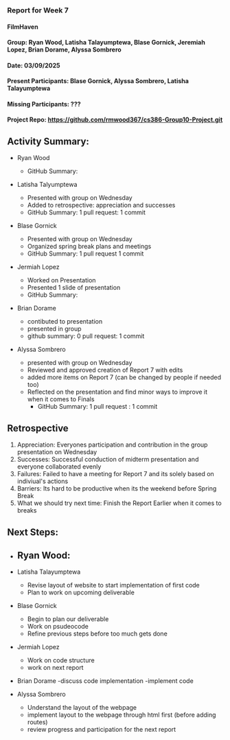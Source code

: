 ### Report for Week 7

#### FilmHaven
#### Group: Ryan Wood, Latisha Talayumptewa, Blase Gornick, Jeremiah Lopez, Brian Dorame, Alyssa Sombrero
#### Date: 03/09/2025
#### Present Participants: Blase Gornick, Alyssa Sombrero, Latisha Talayumptewa
#### Missing Participants: ???
#### Project Repo: https://github.com/rmwood367/cs386-Group10-Project.git

## Activity Summary:
* Ryan Wood
    - GitHub Summary:

* Latisha Talyumptewa
    - Presented with group on Wednesday
    - Added to retrospective: appreciation and successes
    - GitHub Summary: 1 pull request: 1 commit

* Blase Gornick
    - Presented with group on Wednesday
    - Organized spring break plans and meetings
    - GitHub Summary: 1 pull request 1 commit 

* Jermiah Lopez
    - Worked on Presentation
    - Presented 1 slide of presentation
    - GitHub Summary:

* Brian Dorame
    - contibuted to presentation
    - presented in group
    - github summary: 0 pull request: 1 commit

* Alyssa Sombrero
  - presented with group on Wednesday
  - Reviewed and approved creation of Report 7 with edits
  - added more items on Report 7 (can be changed by people if needed too)
  - Reflected on the presentation and find minor ways to improve it when it comes to Finals
    - GitHub Summary: 1 pull request : 1 commit

## Retrospective
1. Appreciation: Everyones participation and contribution in the group presentation on Wednesday
2. Successes: Successful conduction of midterm presentation and everyone collaborated evenly
3. Failures: Failed to have a meeting for Report 7 and its solely based on indiviual's actions
4. Barriers: Its hard to be productive when its the weekend before Spring Break
5. What we should try next time: Finish the Report Earlier when it comes to breaks

## Next Steps:
* Ryan Wood:
    -

* Latisha Talayumptewa
    - Revise layout of website to start implementation of first code
    - Plan to work on upcoming deliverable

* Blase Gornick
    - Begin to plan our deliverable
    - Work on psudeocode
    - Refine previous steps before too much gets done

* Jermiah Lopez
    - Work on code structure
    - work on next report

* Brian Dorame
    -discuss code implementation
    -implement code 
  

* Alyssa Sombrero
    - Understand the layout of the webpage
    - implement layout to the webpage through html first (before adding routes)
    - review progress and participation for the next report

